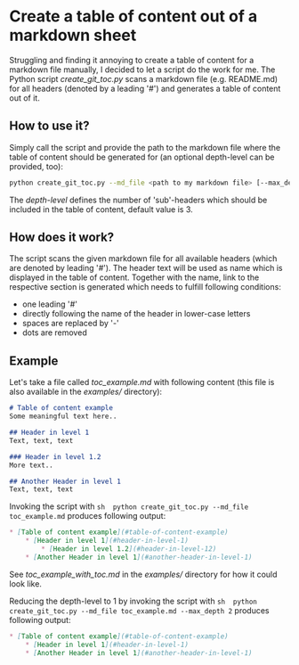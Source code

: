 # Create a table of content out of a markdown sheet
Struggling and finding it annoying to create a table of content for a markdown file manually, I decided to let a script do the work for me.
The Python script _create_git_toc.py_ scans a markdown file (e.g. README.md) for all headers (denoted by a leading '_#_') and generates a table of content out of it. 

## How to use it?
Simply call the script and provide the path to the markdown file where the table of content should be generated for (an optional depth-level can be provided, too):
```sh
python create_git_toc.py --md_file <path to my markdown file> [--max_depth <maximal depth-level>]
```
The _depth-level_ defines the number of 'sub'-headers which should be included in the table of content, default value is 3.

## How does it work?
The script scans the given markdown file for all available headers (which are denoted by leading '_#_'). The header text will be used as name which is displayed in the table of content. Together with the name, link to the respective section is generated which needs to fulfill following conditions:  
- one leading '_#_'
- directly following the name of the header in lower-case letters
- spaces are replaced by '_-_'
- dots are removed

## Example
Let's take a file called _toc_example.md_ with following content (this file is also available in the _examples/_ directory):
```markdown
# Table of content example
Some meaningful text here..

## Header in level 1
Text, text, text

### Header in level 1.2
More text..

## Another Header in level 1
Text, text, text
```

Invoking the script with ```sh  python create_git_toc.py --md_file toc_example.md``` produces following output:
```markdown
* [Table of content example](#table-of-content-example)
    * [Header in level 1](#header-in-level-1)
        * [Header in level 1.2](#header-in-level-12)
    * [Another Header in level 1](#another-header-in-level-1)
```
See _toc_example_with_toc.md_ in the _examples/_ directory for how it could look like.

Reducing the depth-level to 1 by invoking the script with ```sh  python create_git_toc.py --md_file toc_example.md --max_depth 2``` produces following output:
```markdown
* [Table of content example](#table-of-content-example)
    * [Header in level 1](#header-in-level-1)
    * [Another Header in level 1](#another-header-in-level-1)
```
